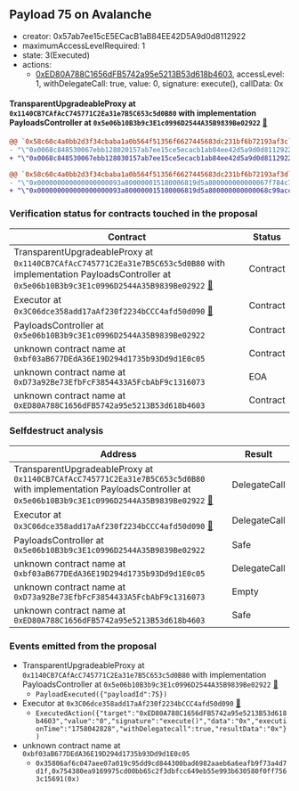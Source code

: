 ## Payload 75 on Avalanche

- creator: 0x57ab7ee15cE5ECacB1aB84EE42D5A9d0d8112922
- maximumAccessLevelRequired: 1
- state: 3(Executed)
- actions:
  - [0xED80A788C1656dFB5742a95e5213B53d618b4603](https://snowscan.xyz/tx/0xED80A788C1656dFB5742a95e5213B53d618b4603), accessLevel: 1, withDelegateCall: true, value: 0, signature: execute(), callData: 0x

#### TransparentUpgradeableProxy at `0x1140CB7CAfAcC745771C2Ea31e7B5C653c5d0B80` with implementation PayloadsController at `0x5e06b10B3b9c3E1c0996D2544A35B9839Be02922` [:ghost:](https://github.com/bgd-labs/aave-address-book  "GovernanceV3Avalanche.PAYLOADS_CONTROLLER")

```diff
@@ `0x58c60c4a0bb2d3f34cbaba1a0b564f51356f6627445683dc231bf6b72193af3c` raw  @@
- "\"0x0068c848530067ebb128020157ab7ee15ce5ecacb1ab84ee42d5a9d0d8112922\""
+ "\"0x0068c848530067ebb128030157ab7ee15ce5ecacb1ab84ee42d5a9d0d8112922\""

@@ `0x58c60c4a0bb2d3f34cbaba1a0b564f51356f6627445683dc231bf6b72193af3d` raw  @@
- "\"0x000000000000000000093a800000015180006819d5a800000000000067f784c7\""
+ "\"0x000000000000000000093a800000015180006819d5a800000000000068c99acc\""

```
### Verification status for contracts touched in the proposal

| Contract | Status |
|---------|------------|
| TransparentUpgradeableProxy at `0x1140CB7CAfAcC745771C2Ea31e7B5C653c5d0B80` with implementation PayloadsController at `0x5e06b10B3b9c3E1c0996D2544A35B9839Be02922` [:ghost:](https://github.com/bgd-labs/aave-address-book  "GovernanceV3Avalanche.PAYLOADS_CONTROLLER") | Contract |
| Executor at `0x3C06dce358add17aAf230f2234bCCC4afd50d090` [:ghost:](https://github.com/bgd-labs/aave-address-book  "AaveV2Avalanche.POOL_ADMIN") | Contract |
| PayloadsController at `0x5e06b10B3b9c3E1c0996D2544A35B9839Be02922` | Contract |
| unknown contract name at `0xbf03aB677DEdA36E19D294d1735b93Dd9d1E0c05` | Contract |
| unknown contract name at `0xD73a92Be73EfbFcF3854433A5FcbAbF9c1316073` | EOA |
| unknown contract name at `0xED80A788C1656dFB5742a95e5213B53d618b4603` | Contract |

### Selfdestruct analysis

| Address | Result |
|---------|------------|
| TransparentUpgradeableProxy at `0x1140CB7CAfAcC745771C2Ea31e7B5C653c5d0B80` with implementation PayloadsController at `0x5e06b10B3b9c3E1c0996D2544A35B9839Be02922` [:ghost:](https://github.com/bgd-labs/aave-address-book  "GovernanceV3Avalanche.PAYLOADS_CONTROLLER") | DelegateCall |
| Executor at `0x3C06dce358add17aAf230f2234bCCC4afd50d090` [:ghost:](https://github.com/bgd-labs/aave-address-book  "AaveV2Avalanche.POOL_ADMIN") | DelegateCall |
| PayloadsController at `0x5e06b10B3b9c3E1c0996D2544A35B9839Be02922` | Safe |
| unknown contract name at `0xbf03aB677DEdA36E19D294d1735b93Dd9d1E0c05` | DelegateCall |
| unknown contract name at `0xD73a92Be73EfbFcF3854433A5FcbAbF9c1316073` | Empty |
| unknown contract name at `0xED80A788C1656dFB5742a95e5213B53d618b4603` | Safe |

### Events emitted from the proposal

- TransparentUpgradeableProxy at `0x1140CB7CAfAcC745771C2Ea31e7B5C653c5d0B80` with implementation PayloadsController at `0x5e06b10B3b9c3E1c0996D2544A35B9839Be02922` [:ghost:](https://github.com/bgd-labs/aave-address-book  "GovernanceV3Avalanche.PAYLOADS_CONTROLLER")
  - `PayloadExecuted({"payloadId":75})`
- Executor at `0x3C06dce358add17aAf230f2234bCCC4afd50d090` [:ghost:](https://github.com/bgd-labs/aave-address-book  "AaveV2Avalanche.POOL_ADMIN")
  - `ExecutedAction({"target":"0xED80A788C1656dFB5742a95e5213B53d618b4603","value":"0","signature":"execute()","data":"0x","executionTime":"1758042828","withDelegatecall":true,"resultData":"0x"})`
- unknown contract name at `0xbf03aB677DEdA36E19D294d1735b93Dd9d1E0c05`
  - `0x35806af6c047aee07a019c95dd9cd844300bad6982aaeb6a6eafb9f73a4d7d1f,0x754380ea9169975cd00bb65c2f3dbfcc649eb55e993b630580f0ff7563c15691(0x)`
